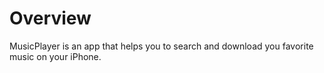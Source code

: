 # Overview
MusicPlayer is an app that helps you to search and download you favorite music on your iPhone.
